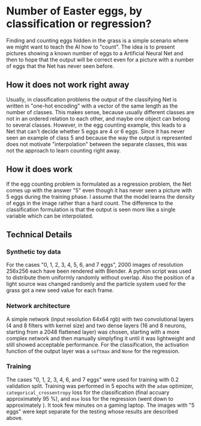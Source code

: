 # Number of Easter eggs, by classification or regression?
Finding and counting eggs hidden in the grass is a simple scenario where we might want to teach the AI how to "count". The idea is to present pictures showing a known number of eggs to a Artificial Neural Net and then to hope that the output will be correct even for a picture with a number of eggs that the Net has never seen before.

## How it does not work right away
Usually, in classification problems the output of the classifying Net is written in "one-hot encoding" with a vector of the same length as the number of classes. This makes sense, because usually different classes are not in an ordered relation to each other, and maybe one object can belong to several classes. However, in the egg counting example, this leads to a Net that can't decide whether 5 eggs are 4 or 6 eggs. Since it has never seen an example of class 5 and because the way the output is represented does not motivate "interpolation" between the separate classes, this was not the approach to learn counting right away.

## How it does work
If the egg counting problem is formulated as a regression problem, the Net comes up with the answer "5" even though it has never seen a picture with 5 eggs during the training phase. I assume that the model learns the density of eggs in the image rather than a hard count. The difference to the classification formulation is that the output is seen more like a single variable which can be interpolated.

## Technical Details

### Synthetic toy data
For the cases "0, 1, 2, 3, 4, 5, 6, and 7 eggs", 2000 images of resolution 256x256 each have been rendered with Blender. A python script was used to distribute them uniformly randomly without overlap. Also the position of a light source was changed randomly and the particle system used for the grass got a new seed value for each frame.
### Network architecture
A simple network (input resolution 64x64 rgb) with two convolutional layers (4 and 8 filters with kernel size) and two dense layers (16 and 8 neurons, starting from a 2048 flattened layer) was chosen, starting with a more complex network and then manually simplyfing it until it was lightweight and still showed acceptable performance. For the classification, the activation function of the output layer was a `softmax` and `None` for the regression.
### Training
The cases "0, 1, 2, 3, 4, 6, and 7 eggs" were used for training with 0.2 validation split. Training was performed in 5 epochs with the `adam` optimizer,  `categorical_crossentropy` loss for the classification (final accuary approximately 95 %), and `mse` loss for the regression (went down to approximately ). It took few minutes on a gaming laptop. The images with "5 eggs" were kept separate for the testing whose results are described above.